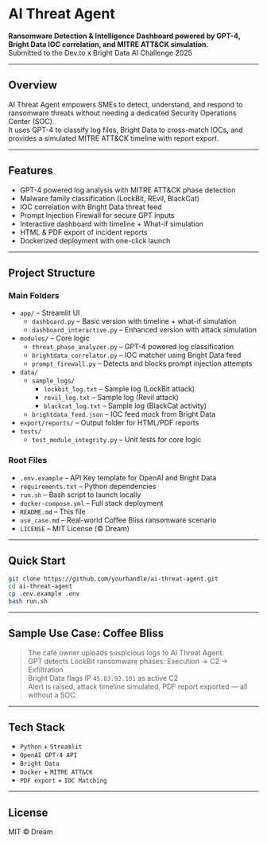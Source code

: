 # AI Threat Agent

**Ransomware Detection & Intelligence Dashboard powered by GPT-4, Bright Data IOC correlation, and MITRE ATT&CK simulation.**  
Submitted to the Dev.to x Bright Data AI Challenge 2025

---

## Overview

AI Threat Agent empowers SMEs to detect, understand, and respond to ransomware threats without needing a dedicated Security Operations Center (SOC).  
It uses GPT-4 to classify log files, Bright Data to cross-match IOCs, and provides a simulated MITRE ATT&CK timeline with report export.

---

## Features

- GPT-4 powered log analysis with MITRE ATT&CK phase detection
- Malware family classification (LockBit, REvil, BlackCat)
- IOC correlation with Bright Data threat feed
- Prompt Injection Firewall for secure GPT inputs
- Interactive dashboard with timeline + What-if simulation
- HTML & PDF export of incident reports
- Dockerized deployment with one-click launch

---

## Project Structure

### Main Folders

- `app/` – Streamlit UI
  - `dashboard.py` – Basic version with timeline + what-if simulation
  - `dashboard_interactive.py` – Enhanced version with attack simulation
- `modules/` – Core logic
  - `threat_phase_analyzer.py` – GPT-4 powered log classification
  - `brightdata_correlator.py` – IOC matcher using Bright Data feed
  - `prompt_firewall.py` – Detects and blocks prompt injection attempts
- `data/`
  - `sample_logs/`
    - `lockbit_log.txt` – Sample log (LockBit attack)
    - `revil_log.txt` – Sample log (Revil attack)
    - `blackcat_log.txt` – Sample log (BlackCat activity)
  - `brightdata_feed.json` – IOC feed mock from Bright Data
- `export/reports/` – Output folder for HTML/PDF reports
- `tests/`
  - `test_module_integrity.py` – Unit tests for core logic

### Root Files

- `.env.example` – API Key template for OpenAI and Bright Data
- `requirements.txt` – Python dependencies
- `run.sh` – Bash script to launch locally
- `docker-compose.yml` – Full stack deployment
- `README.md` – This file
- `use_case.md` – Real-world Coffee Bliss ransomware scenario
- `LICENSE` – MIT License (© Dream)

---

## Quick Start

```bash
git clone https://github.com/yourhandle/ai-threat-agent.git
cd ai-threat-agent
cp .env.example .env
bash run.sh
```

---

## Sample Use Case: Coffee Bliss

> The café owner uploads suspicious logs to AI Threat Agent.  
> GPT detects LockBit ransomware phases: Execution → C2 → Exfiltration  
> Bright Data flags IP `45.83.92.101` as active C2  
> Alert is raised, attack timeline simulated, PDF report exported — all without a SOC.

---

## Tech Stack

- `Python` + `Streamlit`
- `OpenAI GPT-4 API`
- `Bright Data`
- `Docker` + `MITRE ATT&CK`
- `PDF export` + `IOC Matching`

---

## License

MIT © Dream

